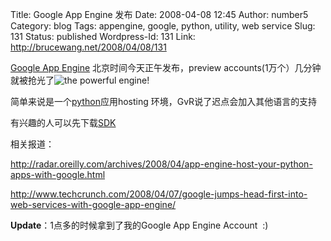 Title: Google App Engine 发布
Date: 2008-04-08 12:45
Author: number5
Category: blog
Tags: appengine, google, python, utility, web service
Slug: 131
Status: published
Wordpress-Id: 131
Link: http://brucewang.net/2008/04/08/131

[Google App
Engine](http://code.google.com/appengine "Google App Engine")
北京时间今天正午发布，preview accounts(1万个）几分钟就被抢光了![the
powerful
engine!](http://code.google.com/appengine/images/appengine_lowres.jpg)

简单来说是一个[python](http://www.python.org "Python编程语言")应用hosting
环境，GvR说了迟点会加入其他语言的支持

有兴趣的人可以先下载[SDK](http://code.google.com/appengine/downloads.html "Google App Engine SDK")

相关报道：  

<http://radar.oreilly.com/archives/2008/04/app-engine-host-your-python-apps-with-google.html>

<http://www.techcrunch.com/2008/04/07/google-jumps-head-first-into-web-services-with-google-app-engine/>

**Update**：1点多的时候拿到了我的Google App Engine Account  :)
